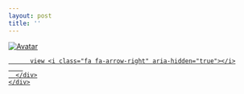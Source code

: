 ```yaml
---
layout: post
title: ''
---
```


<p class="imglist">

<div class="image-container">
  <a href="https://pic.imgdb.cn/item/5e8b55b1504f4bcb0466abe5.jpg"  data-fancybox="images">
    <img src="https://pic.imgdb.cn/item/5e8b55dd504f4bcb0466d56a.jpg" alt="Avatar" class="image" />
    <div class="overlay">
      <div class="text">
        
          view <i class="fa fa-arrow-right" aria-hidden="true"></i>
        
      </div>
    </div>
  </a>
</div>









<a href="https://pic.imgdb.cn/item/5e8b55b1504f4bcb0466abea.jpg" data-fancybox="images"><img src="" /></a>
<a href="https://pic.imgdb.cn/item/5e8b55b1504f4bcb0466abee.jpg" data-fancybox="images"><img src="" /></a>
<a href="https://pic.imgdb.cn/item/5e8b55b1504f4bcb0466abf2.jpg" data-fancybox="images"><img src="" /></a>
<a href="https://pic.imgdb.cn/item/5e8b55b1504f4bcb0466abf5.jpg" data-fancybox="images"><img src="" /></a>
<a href="https://pic.imgdb.cn/item/5e8b55b1504f4bcb0466abf7.jpg" data-fancybox="images"><img src="" /></a>
<a href="https://pic.imgdb.cn/item/5e8b55b1504f4bcb0466abf9.jpg" data-fancybox="images"><img src="" /></a>
<a href="https://pic.imgdb.cn/item/5e8b55b1504f4bcb0466abfd.jpg" data-fancybox="images"><img src="" /></a>
<a href="https://pic.imgdb.cn/item/5e8b55b1504f4bcb0466ac00.jpg" data-fancybox="images"><img src="" /></a>
<a href="https://pic.imgdb.cn/item/5e8b55b1504f4bcb0466ac04.jpg" data-fancybox="images"><img src="" /></a>
<a href="https://pic.imgdb.cn/item/5e8b55b1504f4bcb0466ac06.jpg" data-fancybox="images"><img src="" /></a>
<a href="https://pic.imgdb.cn/item/5e8b55b1504f4bcb0466ac09.jpg" data-fancybox="images"><img src="" /></a>
<a href="https://pic.imgdb.cn/item/5e8b55b1504f4bcb0466ac0d.jpg" data-fancybox="images"><img src="" /></a>
<a href="https://pic.imgdb.cn/item/5e8b55b1504f4bcb0466ac13.jpg" data-fancybox="images"><img src="" /></a>
<a href="https://pic.imgdb.cn/item/5e8b55b1504f4bcb0466ac16.jpg" data-fancybox="images"><img src="" /></a>
<a href="https://pic.imgdb.cn/item/5e8b55b1504f4bcb0466ac1a.jpg" data-fancybox="images"><img src="" /></a>
<a href="https://pic.imgdb.cn/item/5e8b55b1504f4bcb0466ac24.jpg" data-fancybox="images"><img src="" /></a>
<a href="https://pic.imgdb.cn/item/5e8b55b1504f4bcb0466ac27.jpg" data-fancybox="images"><img src="" /></a>
<a href="https://pic.imgdb.cn/item/5e8b55b1504f4bcb0466ac2b.jpg" data-fancybox="images"><img src="" /></a>
<a href="https://pic.imgdb.cn/item/5e8b55b1504f4bcb0466ac2e.jpg" data-fancybox="images"><img src="" /></a>
<a href="https://pic.imgdb.cn/item/5e8b55b1504f4bcb0466ac35.jpg" data-fancybox="images"><img src="" /></a>
<a href="https://pic.imgdb.cn/item/5e8b55b1504f4bcb0466ac3b.jpg" data-fancybox="images"><img src="" /></a>
<a href="https://pic.imgdb.cn/item/5e8b55b1504f4bcb0466ac3f.jpg" data-fancybox="images"><img src="" /></a>
<a href="https://pic.imgdb.cn/item/5e8b55b1504f4bcb0466ac43.jpg" data-fancybox="images"><img src="" /></a>
<a href="https://pic.imgdb.cn/item/5e8b55b1504f4bcb0466ac48.jpg" data-fancybox="images"><img src="" /></a>
<a href="https://pic.imgdb.cn/item/5e8b55b1504f4bcb0466ac4b.jpg" data-fancybox="images"><img src="" /></a>
<a href="https://pic.imgdb.cn/item/5e8b55b1504f4bcb0466ac50.jpg" data-fancybox="images"><img src="" /></a>
<a href="https://pic.imgdb.cn/item/5e8b55b1504f4bcb0466ac53.jpg" data-fancybox="images"><img src="" /></a>
<a href="https://pic.imgdb.cn/item/5e8b55b1504f4bcb0466ac57.jpg" data-fancybox="images"><img src="" /></a>
<a href="https://pic.imgdb.cn/item/5e8b55b1504f4bcb0466ac5b.jpg" data-fancybox="images"><img src="" /></a>
<a href="https://pic.imgdb.cn/item/5e8b55dd504f4bcb0466d531.jpg" data-fancybox="images"><img src="" /></a>
<a href="https://pic.imgdb.cn/item/5e8b55dd504f4bcb0466d534.jpg" data-fancybox="images"><img src="" /></a>
<a href="https://pic.imgdb.cn/item/5e8b55dd504f4bcb0466d536.jpg" data-fancybox="images"><img src="" /></a>
<a href="https://pic.imgdb.cn/item/5e8b55dd504f4bcb0466d538.jpg" data-fancybox="images"><img src="" /></a>
<a href="https://pic.imgdb.cn/item/5e8b55dd504f4bcb0466d53b.jpg" data-fancybox="images"><img src="" /></a>
<a href="https://pic.imgdb.cn/item/5e8b55dd504f4bcb0466d53f.jpg" data-fancybox="images"><img src="" /></a>
<a href="https://pic.imgdb.cn/item/5e8b55dd504f4bcb0466d541.jpg" data-fancybox="images"><img src="" /></a>
<a href="https://pic.imgdb.cn/item/5e8b55dd504f4bcb0466d543.jpg" data-fancybox="images"><img src="" /></a>
<a href="https://pic.imgdb.cn/item/5e8b55dd504f4bcb0466d549.jpg" data-fancybox="images"><img src="" /></a>
<a href="https://pic.imgdb.cn/item/5e8b55dd504f4bcb0466d54c.jpg" data-fancybox="images"><img src="" /></a>
<a href="https://pic.imgdb.cn/item/5e8b55dd504f4bcb0466d552.jpg" data-fancybox="images"><img src="" /></a>
<a href="https://pic.imgdb.cn/item/5e8b55dd504f4bcb0466d556.jpg" data-fancybox="images"><img src="" /></a>
<a href="https://pic.imgdb.cn/item/5e8b55dd504f4bcb0466d55a.jpg" data-fancybox="images"><img src="" /></a>
<a href="https://pic.imgdb.cn/item/5e8b55dd504f4bcb0466d55c.jpg" data-fancybox="images"><img src="" /></a>
<a href="https://pic.imgdb.cn/item/5e8b55dd504f4bcb0466d562.jpg" data-fancybox="images"><img src="" /></a>
<a href="https://pic.imgdb.cn/item/5e8b55dd504f4bcb0466d567.jpg" data-fancybox="images"><img src="" /></a>
<a href="https://pic.imgdb.cn/item/5e8b55dd504f4bcb0466d56a.jpg" data-fancybox="images"><img src="" /></a>
<a href="https://pic.imgdb.cn/item/5e8b55dd504f4bcb0466d56f.jpg" data-fancybox="images"><img src="" /></a>
<a href="https://pic.imgdb.cn/item/5e8b55dd504f4bcb0466d572.jpg" data-fancybox="images"><img src="" /></a>
<a href="https://pic.imgdb.cn/item/5e8b55dd504f4bcb0466d578.jpg" data-fancybox="images"><img src="" /></a>
<a href="https://pic.imgdb.cn/item/5e8b55dd504f4bcb0466d57b.jpg" data-fancybox="images"><img src="" /></a>
<a href="https://pic.imgdb.cn/item/5e8b55dd504f4bcb0466d57e.jpg" data-fancybox="images"><img src="" /></a>
<a href="https://pic.imgdb.cn/item/5e8b55dd504f4bcb0466d582.jpg" data-fancybox="images"><img src="" /></a>
<a href="https://pic.imgdb.cn/item/5e8b55de504f4bcb0466d588.jpg" data-fancybox="images"><img src="" /></a>
<a href="https://pic.imgdb.cn/item/5e8b55de504f4bcb0466d58b.jpg" data-fancybox="images"><img src="" /></a>
<a href="https://pic.imgdb.cn/item/5e8b55de504f4bcb0466d593.jpg" data-fancybox="images"><img src="" /></a>
<a href="https://pic.imgdb.cn/item/5e8b55de504f4bcb0466d597.jpg" data-fancybox="images"><img src="" /></a>
<a href="https://pic.imgdb.cn/item/5e8b55de504f4bcb0466d59a.jpg" data-fancybox="images"><img src="" /></a>
<a href="https://pic.imgdb.cn/item/5e8b55de504f4bcb0466d59d.jpg" data-fancybox="images"><img src="" /></a>
<a href="https://pic.imgdb.cn/item/5e8b55de504f4bcb0466d59f.jpg" data-fancybox="images"><img src="" /></a>
<a href="https://pic.imgdb.cn/item/5e8b5605504f4bcb0466fb89.jpg" data-fancybox="images"><img src="" /></a>
<a href="https://pic.imgdb.cn/item/5e8b5605504f4bcb0466fb92.jpg" data-fancybox="images"><img src="" /></a>
<a href="https://pic.imgdb.cn/item/5e8b5605504f4bcb0466fb94.jpg" data-fancybox="images"><img src="" /></a>
<a href="https://pic.imgdb.cn/item/5e8b5605504f4bcb0466fb9a.jpg" data-fancybox="images"><img src="" /></a>
<a href="https://pic.imgdb.cn/item/5e8b5605504f4bcb0466fb9e.jpg" data-fancybox="images"><img src="" /></a>
<a href="https://pic.imgdb.cn/item/5e8b5605504f4bcb0466fba3.jpg" data-fancybox="images"><img src="" /></a>
<a href="https://pic.imgdb.cn/item/5e8b5605504f4bcb0466fba7.jpg" data-fancybox="images"><img src="" /></a>
<a href="https://pic.imgdb.cn/item/5e8b5605504f4bcb0466fbab.jpg" data-fancybox="images"><img src="" /></a>
<a href="https://pic.imgdb.cn/item/5e8b5605504f4bcb0466fbaf.jpg" data-fancybox="images"><img src="" /></a>
<a href="https://pic.imgdb.cn/item/5e8b5605504f4bcb0466fbb3.jpg" data-fancybox="images"><img src="" /></a>
<a href="https://pic.imgdb.cn/item/5e8b5605504f4bcb0466fbb9.jpg" data-fancybox="images"><img src="" /></a>
<a href="https://pic.imgdb.cn/item/5e8b5605504f4bcb0466fbbd.jpg" data-fancybox="images"><img src="" /></a>
<a href="https://pic.imgdb.cn/item/5e8b5605504f4bcb0466fbc2.jpg" data-fancybox="images"><img src="" /></a>
<a href="https://pic.imgdb.cn/item/5e8b5605504f4bcb0466fbc6.jpg" data-fancybox="images"><img src="" /></a>
<a href="https://pic.imgdb.cn/item/5e8b5605504f4bcb0466fbca.jpg" data-fancybox="images"><img src="" /></a>


</p>
